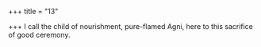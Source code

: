 +++
title = "13"

+++
I call the child of nourishment, pure-flamed Agni,
here to this sacrifice of good ceremony.